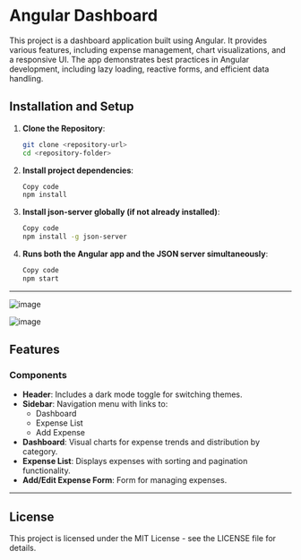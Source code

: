 # Angular Dashboard

This project is a dashboard application built using Angular. It provides various features, including expense management, chart visualizations, and a responsive UI. The app demonstrates best practices in Angular development, including lazy loading, reactive forms, and efficient data handling.

## Installation and Setup

1. **Clone the Repository**:
   ```bash
   git clone <repository-url>
   cd <repository-folder>
2. **Install project dependencies**:
   ``` bash
   Copy code
   npm install

3. **Install json-server globally (if not already installed)**:
   ```bash
   Copy code
   npm install -g json-server

4. **Runs both the Angular app and the JSON server simultaneously**:
   ```bash
   Copy code
   npm start
   

---

![image](https://github.com/user-attachments/assets/414c189e-1fea-4a08-8b93-00d9a4012858)

![image](https://github.com/user-attachments/assets/99515acd-d1b2-4085-8f31-c61428871c88)


## Features

### Components
- **Header**: Includes a dark mode toggle for switching themes.
- **Sidebar**: Navigation menu with links to:
  - Dashboard
  - Expense List
  - Add Expense
- **Dashboard**: Visual charts for expense trends and distribution by category.
- **Expense List**: Displays expenses with sorting and pagination functionality.
- **Add/Edit Expense Form**: Form for managing expenses.

---
## License
This project is licensed under the MIT License - see the LICENSE file for details.

